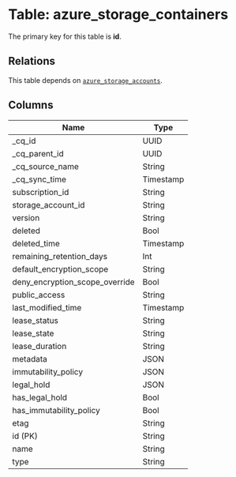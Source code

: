 # Table: azure_storage_containers



The primary key for this table is **id**.

## Relations
This table depends on [`azure_storage_accounts`](azure_storage_accounts.md).

## Columns
| Name          | Type          |
| ------------- | ------------- |
|_cq_id|UUID|
|_cq_parent_id|UUID|
|_cq_source_name|String|
|_cq_sync_time|Timestamp|
|subscription_id|String|
|storage_account_id|String|
|version|String|
|deleted|Bool|
|deleted_time|Timestamp|
|remaining_retention_days|Int|
|default_encryption_scope|String|
|deny_encryption_scope_override|Bool|
|public_access|String|
|last_modified_time|Timestamp|
|lease_status|String|
|lease_state|String|
|lease_duration|String|
|metadata|JSON|
|immutability_policy|JSON|
|legal_hold|JSON|
|has_legal_hold|Bool|
|has_immutability_policy|Bool|
|etag|String|
|id (PK)|String|
|name|String|
|type|String|